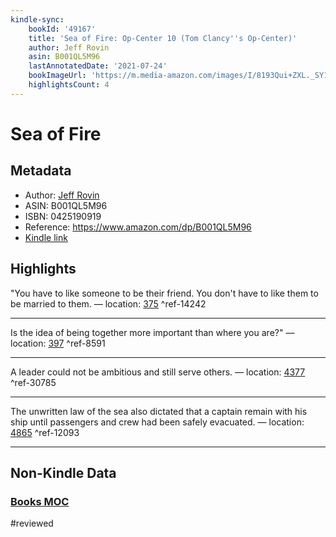 ```yaml
---
kindle-sync:
    bookId: '49167'
    title: 'Sea of Fire: Op-Center 10 (Tom Clancy''s Op-Center)'
    author: Jeff Rovin
    asin: B001QL5M96
    lastAnnotatedDate: '2021-07-24'
    bookImageUrl: 'https://m.media-amazon.com/images/I/8193Qui+ZXL._SY160.jpg'
    highlightsCount: 4
---
```


# Sea of Fire

## Metadata

-   Author: [Jeff Rovin](https://www.amazon.comundefined)
-   ASIN: B001QL5M96
-   ISBN: 0425190919
-   Reference: https://www.amazon.com/dp/B001QL5M96
-   [Kindle link](kindle://book?action=open&asin=B001QL5M96)

## Highlights

"You have to like someone to be their friend. You don't have to like them to be married to them. — location: [375](kindle://book?action=open&asin=B001QL5M96&location=375) ^ref-14242

---

Is the idea of being together more important than where you are?" — location: [397](kindle://book?action=open&asin=B001QL5M96&location=397) ^ref-8591

---

A leader could not be ambitious and still serve others. — location: [4377](kindle://book?action=open&asin=B001QL5M96&location=4377) ^ref-30785

---

The unwritten law of the sea also dictated that a captain remain with his ship until passengers and crew had been safely evacuated. — location: [4865](kindle://book?action=open&asin=B001QL5M96&location=4865) ^ref-12093

---

## Non-Kindle Data

### [Books MOC](Books%20MOC.md)
#reviewed